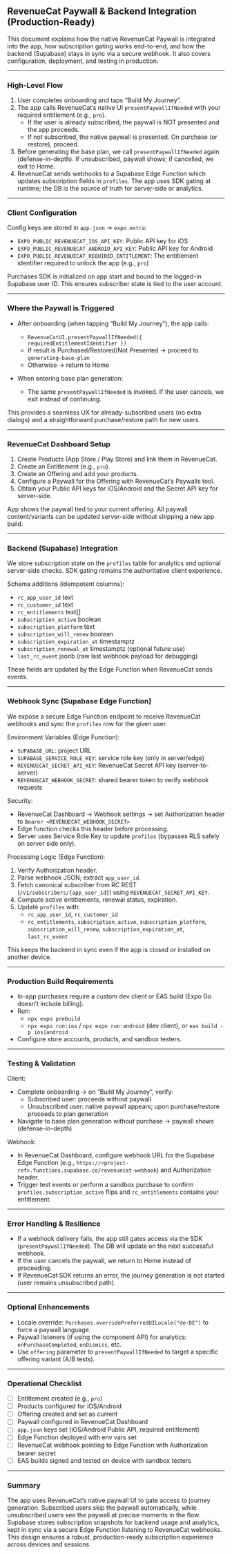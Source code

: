 ## RevenueCat Paywall & Backend Integration (Production-Ready)

This document explains how the native RevenueCat Paywall is integrated into the app, how subscription gating works end-to-end, and how the backend (Supabase) stays in sync via a secure webhook. It also covers configuration, deployment, and testing in production.

---

### High-Level Flow

1) User completes onboarding and taps “Build My Journey”.
2) The app calls RevenueCat’s native UI `presentPaywallIfNeeded` with your required entitlement (e.g., `pro`).
   - If the user is already subscribed, the paywall is NOT presented and the app proceeds.
   - If not subscribed, the native paywall is presented. On purchase (or restore), proceed.
3) Before generating the base plan, we call `presentPaywallIfNeeded` again (defense-in-depth). If unsubscribed, paywall shows; if cancelled, we exit to Home.
4) RevenueCat sends webhooks to a Supabase Edge Function which updates subscription fields in `profiles`. The app uses SDK gating at runtime; the DB is the source of truth for server-side or analytics.

---

### Client Configuration

Config keys are stored in `app.json` → `expo.extra`:

- `EXPO_PUBLIC_REVENUECAT_IOS_API_KEY`: Public API key for iOS
- `EXPO_PUBLIC_REVENUECAT_ANDROID_API_KEY`: Public API key for Android
- `EXPO_PUBLIC_REVENUECAT_REQUIRED_ENTITLEMENT`: The entitlement identifier required to unlock the app (e.g., `pro`)

Purchases SDK is initialized on app start and bound to the logged-in Supabase user ID. This ensures subscriber state is tied to the user account.

---

### Where the Paywall is Triggered

- After onboarding (when tapping “Build My Journey”), the app calls:
  - `RevenueCatUI.presentPaywallIfNeeded({ requiredEntitlementIdentifier })`
  - If result is Purchased/Restored/Not Presented → proceed to `generating-base-plan`
  - Otherwise → return to Home

- When entering base plan generation:
  - The same `presentPaywallIfNeeded` is invoked. If the user cancels, we exit instead of continuing.

This provides a seamless UX for already-subscribed users (no extra dialogs) and a straightforward purchase/restore path for new users.

---

### RevenueCat Dashboard Setup

1) Create Products (App Store / Play Store) and link them in RevenueCat.
2) Create an Entitlement (e.g., `pro`).
3) Create an Offering and add your products.
4) Configure a Paywall for the Offering with RevenueCat’s Paywalls tool.
5) Obtain your Public API keys for iOS/Android and the Secret API key for server-side.

App shows the paywall tied to your current offering. All paywall content/variants can be updated server-side without shipping a new app build.

---

### Backend (Supabase) Integration

We store subscription state on the `profiles` table for analytics and optional server-side checks. SDK gating remains the authoritative client experience.

Schema additions (idempotent columns):

- `rc_app_user_id` text
- `rc_customer_id` text
- `rc_entitlements` text[]
- `subscription_active` boolean
- `subscription_platform` text
- `subscription_will_renew` boolean
- `subscription_expiration_at` timestamptz
- `subscription_renewal_at` timestamptz (optional future use)
- `last_rc_event` jsonb (raw last webhook payload for debugging)

These fields are updated by the Edge Function when RevenueCat sends events.

---

### Webhook Sync (Supabase Edge Function)

We expose a secure Edge Function endpoint to receive RevenueCat webhooks and sync the `profiles` row for the given user.

Environment Variables (Edge Function):

- `SUPABASE_URL`: project URL
- `SUPABASE_SERVICE_ROLE_KEY`: service role key (only in server/edge)
- `REVENUECAT_SECRET_API_KEY`: RevenueCat Secret API key (server-to-server)
- `REVENUECAT_WEBHOOK_SECRET`: shared bearer token to verify webhook requests

Security:

- RevenueCat Dashboard → Webhook settings → set Authorization header to `Bearer <REVENUECAT_WEBHOOK_SECRET>`
- Edge function checks this header before processing.
- Server uses Service Role Key to update `profiles` (bypasses RLS safely on server side only).

Processing Logic (Edge Function):

1) Verify Authorization header.
2) Parse webhook JSON; extract `app_user_id`.
3) Fetch canonical subscriber from RC REST (`/v1/subscribers/{app_user_id}`) using `REVENUECAT_SECRET_API_KEY`.
4) Compute active entitlements, renewal status, expiration.
5) Update `profiles` with:
   - `rc_app_user_id`, `rc_customer_id`
   - `rc_entitlements`, `subscription_active`, `subscription_platform`, `subscription_will_renew`, `subscription_expiration_at`, `last_rc_event`

This keeps the backend in sync even if the app is closed or installed on another device.

---

### Production Build Requirements

- In-app purchases require a custom dev client or EAS build (Expo Go doesn’t include billing).
- Run:
  - `npx expo prebuild`
  - `npx expo run:ios` / `npx expo run:android` (dev client), or `eas build -p ios|android`
- Configure store accounts, products, and sandbox testers.

---

### Testing & Validation

Client:

- Complete onboarding → on “Build My Journey”, verify:
  - Subscribed user: proceeds without paywall
  - Unsubscribed user: native paywall appears; upon purchase/restore proceeds to plan generation
- Navigate to base plan generation without purchase → paywall shows (defense-in-depth)

Webhook:

- In RevenueCat Dashboard, configure webhook URL for the Supabase Edge Function (e.g., `https://<project-ref>.functions.supabase.co/revenuecat-webhook`) and Authorization header.
- Trigger test events or perform a sandbox purchase to confirm `profiles.subscription_active` flips and `rc_entitlements` contains your entitlement.

---

### Error Handling & Resilience

- If a webhook delivery fails, the app still gates access via the SDK (`presentPaywallIfNeeded`). The DB will update on the next successful webhook.
- If the user cancels the paywall, we return to Home instead of proceeding.
- If RevenueCat SDK returns an error, the journey generation is not started (user remains unsubscribed path).

---

### Optional Enhancements

- Locale override: `Purchases.overridePreferredUILocale("de-DE")` to force a paywall language.
- Paywall listeners (if using the component API) for analytics: `onPurchaseCompleted`, `onDismiss`, etc.
- Use `offering` parameter to `presentPaywallIfNeeded` to target a specific offering variant (A/B tests).

---

### Operational Checklist

- [ ] Entitlement created (e.g., `pro`)
- [ ] Products configured for iOS/Android
- [ ] Offering created and set as current
- [ ] Paywall configured in RevenueCat Dashboard
- [ ] `app.json` keys set (iOS/Android Public API, required entitlement)
- [ ] Edge Function deployed with env vars set
- [ ] RevenueCat webhook pointing to Edge Function with Authorization bearer secret
- [ ] EAS builds signed and tested on device with sandbox testers

---

### Summary

The app uses RevenueCat’s native paywall UI to gate access to journey generation. Subscribed users skip the paywall automatically, while unsubscribed users see the paywall at precise moments in the flow. Supabase stores subscription snapshots for backend usage and analytics, kept in sync via a secure Edge Function listening to RevenueCat webhooks. This design ensures a robust, production-ready subscription experience across devices and sessions.



